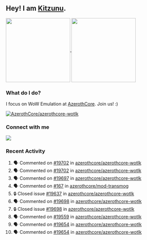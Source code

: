 ## Hey! I am [Kitzunu](https://Github.com/Kitzunu).

<!--
[![Kitzunu's Github stats](https://github-readme-stats.vercel.app/api?username=kitzunu&theme=github_dark&show_icons=true&number_format=long)](https://github.com/Kitzunu)

[![Kitzunu's Language stats](https://github-readme-stats.vercel.app/api/top-langs/?username=Kitzunu&layout=donut&theme=github_dark)](https://github.com/Kitzunu)
-->

<a href="https://github.com/Kitzunu">
  <img height=200 align="center" src="https://github-readme-stats.vercel.app/api?username=kitzunu&theme=github_dark&show_icons=true&number_format=long" />
</a>
<a href="https://github.com/Kitzunu">
  <img height=200 align="center" src="https://github-readme-stats.vercel.app/api/top-langs/?username=Kitzunu&layout=donut&theme=github_dark" />
</a>

### What do I do?

I focus on WoW Emulation at [AzerothCore](https://github.com/AzerothCore). Join us! :)

[![AzerothCore/azerothcore-wotlk](https://github-readme-stats.vercel.app/api/pin/?username=AzerothCore&repo=azerothcore-wotlk&theme=github_dark&show_owner=true)](https://github.com/azerothcore/azerothcore-wotlk)

### Connect with me
[![](https://img.shields.io/badge/AzerothCore%20Discord-Connect%20with%20me!-green)](https://discord.com/invite/gkt4y2x)

### Recent Activity

<!--START_SECTION:activity-->
1. 🗣 Commented on [#19702](https://github.com/azerothcore/azerothcore-wotlk/pull/19702#issuecomment-2305496258) in [azerothcore/azerothcore-wotlk](https://github.com/azerothcore/azerothcore-wotlk)
2. 🗣 Commented on [#19702](https://github.com/azerothcore/azerothcore-wotlk/pull/19702#issuecomment-2305481693) in [azerothcore/azerothcore-wotlk](https://github.com/azerothcore/azerothcore-wotlk)
3. 🗣 Commented on [#19697](https://github.com/azerothcore/azerothcore-wotlk/issues/19697#issuecomment-2304720345) in [azerothcore/azerothcore-wotlk](https://github.com/azerothcore/azerothcore-wotlk)
4. 🗣 Commented on [#167](https://github.com/azerothcore/mod-transmog/issues/167#issuecomment-2304700810) in [azerothcore/mod-transmog](https://github.com/azerothcore/mod-transmog)
5. 🔒 Closed issue [#19637](https://github.com/azerothcore/azerothcore-wotlk/issues/19637) in [azerothcore/azerothcore-wotlk](https://github.com/azerothcore/azerothcore-wotlk)
6. 🗣 Commented on [#19698](https://github.com/azerothcore/azerothcore-wotlk/issues/19698#issuecomment-2303899880) in [azerothcore/azerothcore-wotlk](https://github.com/azerothcore/azerothcore-wotlk)
7. 🔒 Closed issue [#19698](https://github.com/azerothcore/azerothcore-wotlk/issues/19698) in [azerothcore/azerothcore-wotlk](https://github.com/azerothcore/azerothcore-wotlk)
8. 🗣 Commented on [#19559](https://github.com/azerothcore/azerothcore-wotlk/issues/19559#issuecomment-2299737288) in [azerothcore/azerothcore-wotlk](https://github.com/azerothcore/azerothcore-wotlk)
9. 🗣 Commented on [#19654](https://github.com/azerothcore/azerothcore-wotlk/issues/19654#issuecomment-2298197522) in [azerothcore/azerothcore-wotlk](https://github.com/azerothcore/azerothcore-wotlk)
10. 🗣 Commented on [#19654](https://github.com/azerothcore/azerothcore-wotlk/issues/19654#issuecomment-2298151264) in [azerothcore/azerothcore-wotlk](https://github.com/azerothcore/azerothcore-wotlk)
<!--END_SECTION:activity-->
